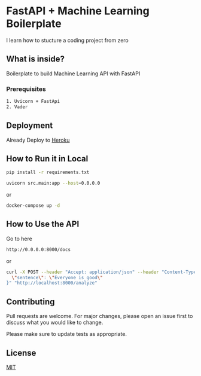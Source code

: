 # FastAPI + Machine Learning Boilerplate

I learn how to stucture a coding project from zero

## What is inside?

Boilerplate to build Machine Learning API with FastAPI

### Prerequisites

```bash
1. Uvicorn + FastApi
2. Vader

```

## Deployment

Already Deploy to [Heroku](www.heroku.com)

## How to Run it in Local

```bash
pip install -r requirements.txt
```

```bash
uvicorn src.main:app --host=0.0.0.0
```

or

```bash
docker-compose up -d
```

## How to Use the API

Go to here

```bash
http://0.0.0.0:8000/docs
```

or

```bash
curl -X POST --header "Accept: application/json" --header "Content-Type: application/json" -d "{
  \"sentence\": \"Everyone is good\"
}" "http://localhost:8000/analyze"
```

## Contributing

Pull requests are welcome. For major changes, please open an issue first to discuss what you would like to change.

Please make sure to update tests as appropriate.

## License

[MIT](https://choosealicense.com/licenses/mit/)
